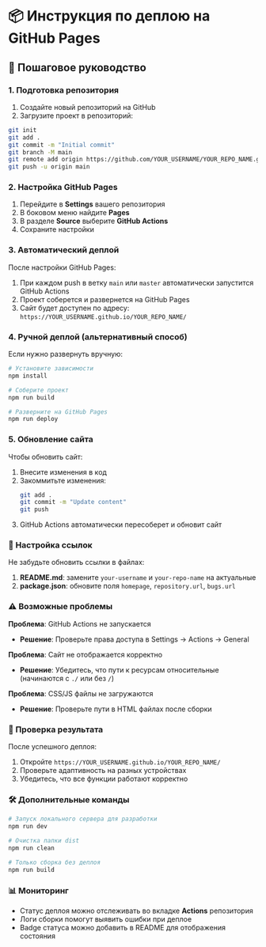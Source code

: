 # 📦 Инструкция по деплою на GitHub Pages

## 🚀 Пошаговое руководство

### 1. Подготовка репозитория

1. Создайте новый репозиторий на GitHub
2. Загрузите проект в репозиторий:

```bash
git init
git add .
git commit -m "Initial commit"
git branch -M main
git remote add origin https://github.com/YOUR_USERNAME/YOUR_REPO_NAME.git
git push -u origin main
```

### 2. Настройка GitHub Pages

1. Перейдите в **Settings** вашего репозитория
2. В боковом меню найдите **Pages**
3. В разделе **Source** выберите **GitHub Actions**
4. Сохраните настройки

### 3. Автоматический деплой

После настройки GitHub Pages:

1. При каждом push в ветку `main` или `master` автоматически запустится GitHub Actions
2. Проект соберется и развернется на GitHub Pages
3. Сайт будет доступен по адресу: `https://YOUR_USERNAME.github.io/YOUR_REPO_NAME/`

### 4. Ручной деплой (альтернативный способ)

Если нужно развернуть вручную:

```bash
# Установите зависимости
npm install

# Соберите проект
npm run build

# Разверните на GitHub Pages
npm run deploy
```

### 5. Обновление сайта

Чтобы обновить сайт:

1. Внесите изменения в код
2. Закоммитьте изменения:
   ```bash
   git add .
   git commit -m "Update content"
   git push
   ```
3. GitHub Actions автоматически пересоберет и обновит сайт

### 🔧 Настройка ссылок

Не забудьте обновить ссылки в файлах:

1. **README.md**: замените `your-username` и `your-repo-name` на актуальные
2. **package.json**: обновите поля `homepage`, `repository.url`, `bugs.url`

### ⚠️ Возможные проблемы

**Проблема**: GitHub Actions не запускается
- **Решение**: Проверьте права доступа в Settings → Actions → General

**Проблема**: Сайт не отображается корректно
- **Решение**: Убедитесь, что пути к ресурсам относительные (начинаются с `./` или без `/`)

**Проблема**: CSS/JS файлы не загружаются
- **Решение**: Проверьте пути в HTML файлах после сборки

### 📱 Проверка результата

После успешного деплоя:

1. Откройте `https://YOUR_USERNAME.github.io/YOUR_REPO_NAME/`
2. Проверьте адаптивность на разных устройствах
3. Убедитесь, что все функции работают корректно

### 🛠 Дополнительные команды

```bash
# Запуск локального сервера для разработки
npm run dev

# Очистка папки dist
npm run clean

# Только сборка без деплоя
npm run build
```

### 📊 Мониторинг

- Статус деплоя можно отслеживать во вкладке **Actions** репозитория
- Логи сборки помогут выявить ошибки при деплое
- Badge статуса можно добавить в README для отображения состояния